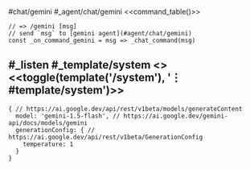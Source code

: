 #chat/gemini #_agent/chat/gemini
<<command_table()>>
```js:js_removed
// => /gemini [msg]
// send `msg` to [gemini agent](#agent/chat/gemini)
const _on_command_gemini = msg => _chat_command(msg)
```
#_listen #_template/system
<<system>> <<toggle(template('/system'), '⋮ #template/system')>>
---
```js:agent
{ // https://ai.google.dev/api/rest/v1beta/models/generateContent
  model: 'gemini-1.5-flash', // https://ai.google.dev/gemini-api/docs/models/gemini
  generationConfig: { // https://ai.google.dev/api/rest/v1beta/GenerationConfig
    temperature: 1
  }
}
```